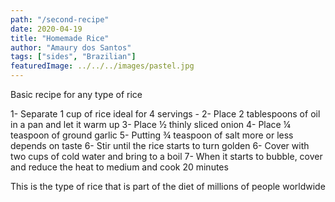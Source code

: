 ```yaml
---
path: "/second-recipe"
date: 2020-04-19
title: "Homemade Rice"
author: "Amaury dos Santos"
tags: ["sides", "Brazilian"]
featuredImage: ../../../images/pastel.jpg
---
```


Basic recipe for any type of rice

1- Separate 1 cup of rice ideal for 4 servings -
2- Place 2 tablespoons of oil in a pan and let it warm up
3- Place ½ thinly sliced onion
4- Place ¼ teaspoon of ground garlic
5- Putting ¾ teaspoon of salt more or less depends on taste
6- Stir until the rice starts to turn golden
6- Cover with two cups of cold water and bring to a boil
7- When it starts to bubble, cover and reduce the heat to medium and cook 20 minutes

This is the type of rice that is part of the diet of millions of people worldwide
